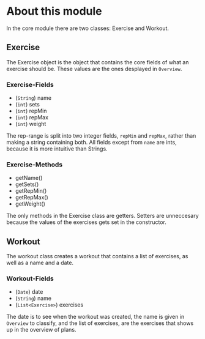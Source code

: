 # About this module

In the core module there are two classes: Exercise and Workout.

## Exercise

The Exercise object is the object that contains the core fields of what an exercise should be. These values are the ones desplayed in `Overview`.

### Exercise-Fields

- (`String`) name
- (`int`) sets
- (`int`) repMin
- (`int`) repMax
- (`int`) weight

The rep-range is split into two integer fields, `repMin` and `repMax`, rather than making a string containing both.
All fields except from `name` are ints, because it is more intuitive than Strings.

### Exercise-Methods

- getName()
- getSets()
- getRepMin()
- getRepMax()
- getWeight()

The only methods in the Exercise class are getters. Setters are unneccesary because the values of the exercises gets set in the constructor.

## Workout

The workout class creates a workout that contains a list of exercises, as well as a name and a date.

### Workout-Fields

- (`Date`) date
- (`String`) name
- (`List<Exercise>`) exercises

The date is to see when the workout was created, the name is given in `Overview` to classify, and the list of exercises, are the exercises that shows up in the overview of plans.

